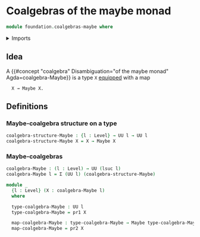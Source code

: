 # Coalgebras of the maybe monad

```agda
module foundation.coalgebras-maybe where
```

<details><summary>Imports</summary>

```agda
open import foundation.dependent-pair-types
open import foundation.universe-levels

open import foundation-core.maybe

open import trees.polynomial-endofunctors
```

</details>

## Idea

A
{{#concept "coalgebra" Disambiguation="of the maybe monad" Agda=coalgebra-Maybe}}
is a type `X` [equipped](foundation.structure.md) with a map

```text
  X → Maybe X.
```

## Definitions

### Maybe-coalgebra structure on a type

```agda
coalgebra-structure-Maybe : {l : Level} → UU l → UU l
coalgebra-structure-Maybe X = X → Maybe X
```

### Maybe-coalgebras

```agda
coalgebra-Maybe : (l : Level) → UU (lsuc l)
coalgebra-Maybe l = Σ (UU l) (coalgebra-structure-Maybe)

module _
  {l : Level} (X : coalgebra-Maybe l)
  where

  type-coalgebra-Maybe : UU l
  type-coalgebra-Maybe = pr1 X

  map-coalgebra-Maybe : type-coalgebra-Maybe → Maybe type-coalgebra-Maybe
  map-coalgebra-Maybe = pr2 X
```
